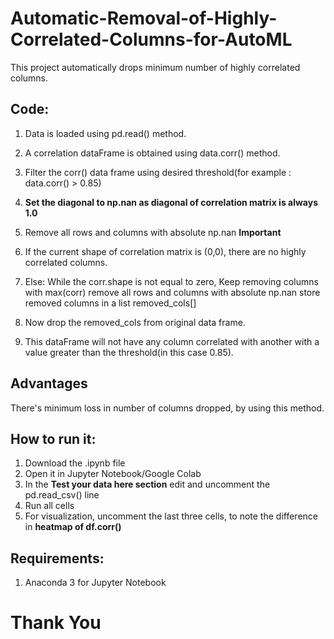 # Automatic-Removal-of-Highly-Correlated-Columns-for-AutoML

This project automatically drops minimum number of highly correlated columns.

## Code:
1. Data is loaded using pd.read() method.
2. A correlation dataFrame is obtained using data.corr() method.
3. Filter the corr() data frame using desired threshold(for example : data.corr() > 0.85)
4. **Set the diagonal to np.nan as diagonal of correlation matrix is always 1.0**
5. Remove all rows and columns with absolute np.nan
**Important**
6. If the current shape of correlation matrix is (0,0), there are no highly correlated columns.
7. Else: 
    While the corr.shape is not equal to zero,
      Keep removing columns with max(corr)
      remove all rows and columns with absolute np.nan
      store removed columns in a list removed_cols[]
      
8. Now drop the removed_cols from original data frame.
9. This dataFrame will not have any column correlated with another with a value greater than the threshold(in this case 0.85).

## Advantages
There's minimum loss in number of columns dropped, by using this method.

## How to run it:
1. Download the .ipynb file
2. Open it in Jupyter Notebook/Google Colab
3. In the **Test your data here section** edit and uncomment the pd.read_csv() line
4. Run all cells
5. For visualization, uncomment the last three cells, to note the difference in **heatmap of df.corr()**

## Requirements:
1. Anaconda 3 for Jupyter Notebook

# Thank You
